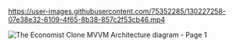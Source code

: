 

https://user-images.githubusercontent.com/75352285/130227258-07e38e32-6109-4f65-8b38-857c2f53cb46.mp4


![The Economist Clone MVVM Architecture diagram - Page 1](https://user-images.githubusercontent.com/75352285/130227382-818d0707-5f94-4020-99ff-6f7d8e133733.jpeg)




